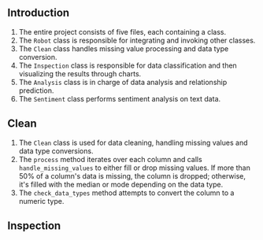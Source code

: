 ## Introduction

1. The entire project consists of five files, each containing a class.
2. The `Robot` class is responsible for integrating and invoking other classes.
3. The `Clean` class handles missing value processing and data type conversion.
4. The `Inspection` class is responsible for data classification and then visualizing the results through charts.
5. The `Analysis` class is in charge of data analysis and relationship prediction.
6. The `Sentiment` class performs sentiment analysis on text data.

## Clean

1. The `Clean` class is used for data cleaning, handling missing values and data type conversions.
2. The `process` method iterates over each column and calls `handle_missing_values` to either fill or drop missing
   values. If more than 50% of a column's data is missing, the column is dropped; otherwise, it's filled with the median
   or mode depending on the data type.
3. The `check_data_types` method attempts to convert the column to a numeric type.

## Inspection


